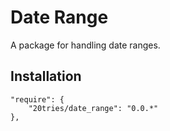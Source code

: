 # Date Range

A package for handling date ranges.

## Installation

```
"require": {
    "20tries/date_range": "0.0.*"
},
```


